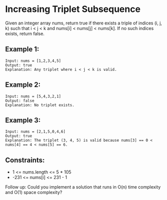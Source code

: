 # Increasing Triplet Subsequence

Given an integer array nums, return true if there exists a triple of indices (i, j, k) such that i < j < k and nums[i] < nums[j] < nums[k]. If no such indices exists, return false.

## Example 1:

```
Input: nums = [1,2,3,4,5]
Output: true
Explanation: Any triplet where i < j < k is valid.
```

## Example 2:

```
Input: nums = [5,4,3,2,1]
Output: false
Explanation: No triplet exists.
```

## Example 3:

```
Input: nums = [2,1,5,0,4,6]
Output: true
Explanation: The triplet (3, 4, 5) is valid because nums[3] == 0 < nums[4] == 4 < nums[5] == 6.
```

## Constraints:

- 1 <= nums.length <= 5 \* 105
- -231 <= nums[i] <= 231 - 1

Follow up: Could you implement a solution that runs in O(n) time complexity and O(1) space complexity?
